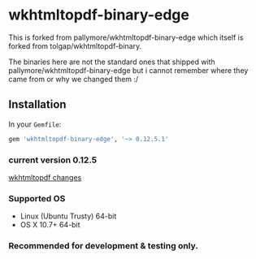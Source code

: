 # wkhtmltopdf-binary-edge
This is forked from pallymore/wkhtmltopdf-binary-edge which itself is forked from tolgap/wkhtmltopdf-binary.

The binaries here are not the standard ones that shipped with pallymore/wkhtmltopdf-binary-edge but i cannot remember where they came from or why we changed them :/

## Installation
In your `Gemfile`:

```ruby
gem 'wkhtmltopdf-binary-edge', '~> 0.12.5.1'
```

### current version 0.12.5
[wkhtmltopdf changes](https://github.com/wkhtmltopdf/wkhtmltopdf/releases/tag/0.12.5)

### Supported OS

* Linux (Ubuntu Trusty)	64-bit
* OS X 10.7+            64-bit

### Recommended for development & testing only.
